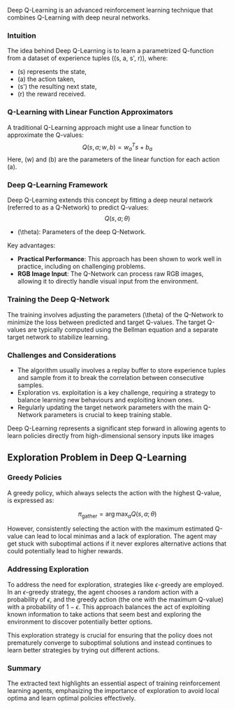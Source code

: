 
Deep Q-Learning is an advanced reinforcement learning technique that combines Q-Learning with deep neural networks.

### Intuition
The idea behind Deep Q-Learning is to learn a parametrized Q-function from a dataset of experience tuples \((s, a, s', r)\), where:
- \(s\) represents the state,
- \(a\) the action taken,
- \(s'\) the resulting next state,
- \(r\) the reward received.

### Q-Learning with Linear Function Approximators
A traditional Q-Learning approach might use a linear function to approximate the Q-values:
$$ Q(s, a; w, b) = w^T_a s + b_a $$
Here, \(w\) and \(b\) are the parameters of the linear function for each action \(a\).

### Deep Q-Learning Framework
Deep Q-Learning extends this concept by fitting a deep neural network (referred to as a Q-Network) to predict Q-values:
$$ Q(s, a; \theta) $$
- \(\theta\): Parameters of the deep Q-Network.

Key advantages:
- **Practical Performance**: This approach has been shown to work well in practice, including on challenging problems.
- **RGB Image Input**: The Q-Network can process raw RGB images, allowing it to directly handle visual input from the environment.

### Training the Deep Q-Network
The training involves adjusting the parameters \(\theta\) of the Q-Network to minimize the loss between predicted and target Q-values. The target Q-values are typically computed using the Bellman equation and a separate target network to stabilize learning.

### Challenges and Considerations
- The algorithm usually involves a replay buffer to store experience tuples and sample from it to break the correlation between consecutive samples.
- Exploration vs. exploitation is a key challenge, requiring a strategy to balance learning new behaviours and exploiting known ones.
- Regularly updating the target network parameters with the main Q-Network parameters is crucial to keep training stable.

Deep Q-Learning represents a significant step forward in allowing agents to learn policies directly from high-dimensional sensory inputs like images

## Exploration Problem in Deep Q-Learning

### Greedy Policies
A greedy policy, which always selects the action with the highest Q-value, is expressed as:

$$
\pi_{\text{gather}} = \arg\max_a Q(s, a; \theta)
$$

However, consistently selecting the action with the maximum estimated Q-value can lead to local minimas and a lack of exploration. The agent may get stuck with suboptimal actions if it never explores alternative actions that could potentially lead to higher rewards.

### Addressing Exploration
To address the need for exploration, strategies like $\epsilon$-greedy are employed. In an $\epsilon$-greedy strategy, the agent chooses a random action with a probability of $\epsilon$, and the greedy action (the one with the maximum Q-value) with a probability of $1 - \epsilon$. This approach balances the act of exploiting known information to take actions that seem best and exploring the environment to discover potentially better options.

This exploration strategy is crucial for ensuring that the policy does not prematurely converge to suboptimal solutions and instead continues to learn better strategies by trying out different actions.

### Summary
The extracted text highlights an essential aspect of training reinforcement learning agents, emphasizing the importance of exploration to avoid local optima and learn optimal policies effectively.